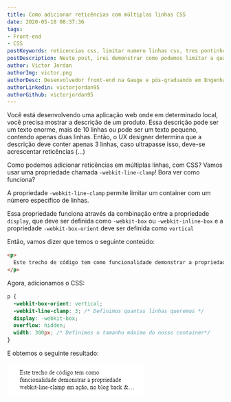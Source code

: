 ```yaml
---
title: Como adicionar reticências com múltiplas linhas CSS
date: 2020-05-18 08:37:36
tags:
- Front-end
- CSS
postKeywords: reticencias css, limitar numero linhas css, tres pontinhos css, overflow text css, css, front-end, maximo numero linha css
postDescription: Neste post, irei demonstrar como podemos limitar a quantidade de linhas a serem exibidas em um parágrafo, adicionando reticências caso seja necessário, através de uma propriedade do próprio CSS!
author: Victor Jordan
authorImg: victor.png
authorDesc: Desenvolvedor front-end na Gauge e pós-graduando em Engenharia de Software pela PUC-MG e formado em Banco de Dados pela Fatec, apaixonado por usabilidade, performance e UX!
authorLinkedin: victorjordan95
authorGithub: victorjordan95
---
```


Você está desenvolvendo uma aplicação web onde em determinado local, você precisa mostrar a descrição de um produto.
Essa descrição pode ser um texto enorme, mais de 10 linhas ou pode ser um texto pequeno, contendo apenas duas linhas.
Então, o UX designer determina que a descrição deve conter apenas 3 linhas, caso ultrapasse isso, deve-se acrescentar reticências (...)

Como podemos adicionar reticências em múltiplas linhas, com CSS?
Vamos usar uma propriedade chamada `-webkit-line-clamp`! Bora ver como funciona?

<!-- more -->

A propriedade `-webkit-line-clamp` permite limitar um container com um número específico de linhas.

Essa propriedade funciona através da combinação entre a propriedade `display`, que deve ser definida como `-webkit-box` ou `-webkit-inline-box` 
e a propriedade `-webkit-box-orient` deve ser definida como `vertical`

Então, vamos dizer que temos o seguinte conteúdo:

```html
<p>
  Este trecho de código tem como funcionalidade demonstrar a propriedade webkit-line-clamp em ação, no blog back & front!
</p>
```

Agora, adicionamos o CSS:

```css
p {
  -webkit-box-orient: vertical;
  -webkit-line-clamp: 3; /* Definimos quantas linhas queremos */
  display: -webkit-box;
  overflow: hidden;
  width: 300px; /* Definimos o tamanho máximo do nosso container*/
}
```

E obtemos o seguinte resultado:

![Resultado obtido através da propriedade -webkit-line-clamp](/posts/reticencias.png)

